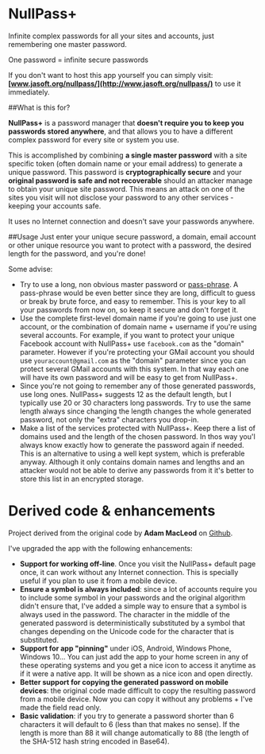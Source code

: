 # NullPass+
Infinite complex passwords for all your sites and accounts, just remembering one master password.

One password = infinite secure passwords

If you don't want to host this app yourself you can simply visit: **[www.jasoft.org/nullpass/](http://www.jasoft.org/nullpass/)** to use it immediately.

##What is this for?

**NullPass+** is a password manager that **doesn't require you to keep you passwords stored anywhere**, and that allows you to have a different complex password for every site or system you use. 

This is accomplished by combining **a single master password** with a site specific token (often domain name or your email address) to generate a unique password. This password is **cryptographically secure** and your **original password is safe and not recoverable** should an attacker manage to obtain your unique site password. This means an attack on one of the sites you visit will not disclose your password to any other services - keeping your accounts safe.

It uses no Internet connection and doesn't save your passwords anywhere.

##Usage
Just enter your unique secure password, a domain, email account or other unique resource you want to protect with a password, the desired length for the password, and you're done!

Some advise:

- Try to use a long, non obvious master password or [pass-phrase](https://en.wikipedia.org/wiki/Passphrase). A pass-phrase would be even better since they are long, difficult to guess or break by brute force, and easy to remember. This is your key to all your passwords from now on, so keep it secure and don't forget it.
- Use the complete first-level domain name if you're going to use just one account, or the combination of domain name + username if you're using several accounts. For example, if you want to protect your unique Facebook account with NullPass+ use `facebook.com` as the "domain" parameter. However if you're protecting your GMail account you should use `youraccount@gmail.com` as the "domain" parameter since you can protect several GMail accounts with this system. In that way each one will have its own password and will be easy to get from NullPass+.
- Since you're not going to remember any of those generated passwords, use long ones. NullPass+ suggests 12 as the default length, but I typically use 20 or 30 characters long passwords. Try to use the same length always since changing the length changes the whole generated password, not only the "extra" characters you drop-in.
- Make a list of the services protected with NullPass+. Keep there a list of domains used and the length of the chosen password. In thos way you'l always know exactly how to generate the password again if needed. This is an alternative to using a well kept system, which is preferable anyway. Although it only contains domain names and lengths and an attacker would not be able to derive any passwords from it it's better to store this list in an encrypted storage.

# Derived code & enhancements
Project derived from the original code by **Adam MacLeod** on [Github](https://github.com/adammacleod/nullpass).

I've upgraded the app with the following enhancements:

- **Support for working off-line**. Once you visit the NullPass+ default page once, it can work without any Internet connection. This is specially useful if you plan to use it from a mobile device.
- **Ensure a symbol is always included**: since a lot of accounts require you to include some symbol in your passwords and the original algorithm didn't ensure that, I've added a simple way to ensure that a symbol is always used in the password. The character in the middle of the generated password is deterministically substituted by a symbol that changes depending on the Unicode code for the character that is substituted.
- **Support for app "pinning"** under iOS, Android, Windows Phone, Windows 10... You can just add the app to your home screen in any of these operating systems and you get a nice icon to access it anytime as if it were a native app. It will be shown as a nice icon and open directly.
- **Better support for copying the generated password on mobile devices**: the original code made difficult to copy the resulting password from a mobile device. Now you can copy it without any problems + I've made the field read only.
- **Basic validation**: if you try to generate a password shorter than 6 characters it will default to 6 (less than that makes no sense). If the length is more than 88 it will change automatically to 88 (the length of the SHA-512 hash string encoded in Base64).
